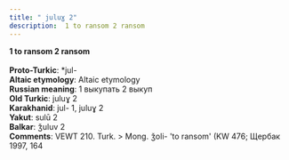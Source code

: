 ```yaml
---
title: " juluɣ 2"
description:  1 to ransom 2 ransom
---
```

<strong> 1 to ransom 2 ransom</strong><br><br>
<strong>Proto-Turkic</strong>:  *jul-<br>
<strong>Altaic etymology</strong>:  Altaic etymology<br>
<strong>Russian meaning</strong>:  1 выкупать 2 выкуп<br>
<strong>Old Turkic</strong>:  juluɣ 2<br>
<strong>Karakhanid</strong>:  jul- 1, juluɣ 2<br>
<strong>Yakut</strong>:  sulū 2<br>
<strong>Balkar</strong>:  ǯuluv 2<br>
<strong>Comments</strong>:  VEWT 210. Turk. > Mong. ǯoli- 'to ransom' (KW 476; Щербак 1997, 164<br>


